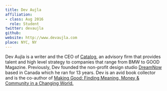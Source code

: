 ```yaml
---
title: Dev Aujla
affiliation:
- class: Aug 2016
  role: Student
twitter: devaujla
github: 
website: http://www.devaujla.com
place: NYC, NY
---
```

Dev Aujla is a writer and the CEO of [Catalog](http://opencatalog.co/), an advisory firm that provides talent and high level strategy to companies that range from BMW to GOOD Magazine. Previously, Dev founded the non-profit design studio [DreamNow](http://www.dreamnow.org/) based in Canada which he ran for 13 years. Dev is an avid book collector and is the co-author of [Making Good: Finding Meaning, Money & Community in a Changing World.](https://www.amazon.com/books/dp/B00B558KI8)